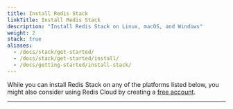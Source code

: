 ```yaml
---
title: Install Redis Stack
linkTitle: Install Redis Stack
description: "Install Redis Stack on Linux, macOS, and Windows"
weight: 2
stack: true
aliases:
  - /docs/stack/get-started/
  - /docs/stack/get-started/install/
  - /docs/getting-started/install-stack/
---
```


While you can install Redis Stack on any of the platforms listed below, you might also consider using Redis Cloud by creating a [free account](https://redis.com/try-free/?utm_source=redisio&utm_medium=referral&utm_campaign=2023-09-try_free&utm_content=cu-redis_cloud_users).

<hr/>